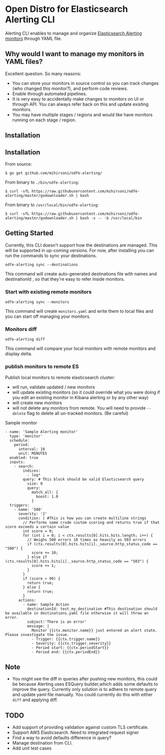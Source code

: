 # Open Distro for Elasticsearch Alerting CLI

Alerting CLI enables to manage and organize [Elasticsearch Alerting monitors](https://opendistro.github.io/for-elasticsearch-docs/docs/alerting/) through YAML file.

## Why would I want to manage my monitors in YAML files?

Excellent question. So many reasons:

* You can store your monitors in source control so you can track changes (who changed this monitor?), and perform code reviews.
* Enable through automated pipelines.
* It is very easy to accidentally make changes to monitors on UI or through API. You can always refer back on this and update existing monitors.
* You may have multiple stages / regions and would like have monitors running on each stage / region.

## Installation

## Installation

From source:

```
$ go get github.com/mihirsoni/odfe-alerting/
```

From binary to `./bin/odfe-alerting`:

```
$ curl -sfL https://raw.githubusercontent.com/mihirsoni/odfe-alerting/master/godownloader.sh | bash
```

From binary to `/usr/local/bin/odfe-alerting`:

```
$ curl -sfL https://raw.githubusercontent.com/mihirsoni/odfe-alerting/master/godownloader.sh | bash -s -- -b /usr/local/bin
```

## Getting Started

Currently, this CLI doesn't support how the destinations are managed. This will be supported in up-coming versions.
For now, after installing you can run the commands to sync your destinations.

```
odfe-alerting sync --destinations
```

This command will create auto-generated destinations file with names and destinationId , so that they're easy to refer inside monitors.

### Start with existing remote monitors

```
odfe-alerting sync --monitors
```

This command will create `monitors.yaml` and write them to local files and you can start off managing your monitors.

### Monitors diff

```
odfe-alerting diff
```

This command will compare your local monitors with remote monitors and display delta.

### publish monitors to remote ES

Publish local monitors to remote elasticsearch cluster:

- will run, validate updated / new monitors
- will update existing monitors (so it could override what you were doing if you edit an existing monitor in Kibana alerting or by any other way)
- will create new monitors
- will not delete any monitors from remote. You will need to provide `--delete` flag to delete all un-tracked monitors. (Be careful)


Sample monitor

```
- name: 'Sample Alerting monitor'
  type: 'monitor'
  schedule:
    period:
      interval: 10
      unit: MINUTES
  enabled: true
  inputs:
    - search:
        indices:
          - log*
        query: # This block should be valid Elasticsearch query
          size: 0
          query:
            match_all: {
              boost: 1.0
            }
  triggers:
    - name: '500'
      severity: '2'
      condition: | #This is how you can create multiline strings
        // Performs some crude custom scoring and returns true if that score exceeds a certain value
        int score = 0;
        for (int i = 0; i < ctx.results[0].hits.hits.length; i++) {
          // Weighs 500 errors 10 times as heavily as 503 errors
          if (ctx.results[0].hits.hits[i]._source.http_status_code == "500") {
            score += 10;
          } else if (ctx.results[0].hits.hits[i]._source.http_status_code == "503") {
            score += 1;
          }
        }
        if (score > 99) {
          return true;
        } else {
          return true;
        }
      actions:
        - name: Sample Action
          destinationId: test_my_destination #This destination should be available in destinations.yaml file otherwise it will throw an error.
          subject:'There is an error'
          message: |
            Monitor {{ctx.monitor.name}} just entered an alert state. Please investigate the issue.
            - Trigger: {{ctx.trigger.name}}
            - Severity: {{ctx.trigger.severity}}
            - Period start: {{ctx.periodStart}}
            - Period end: {{ctx.periodEnd}}
```

## Note

* You might see the diff in queries after pushing new monitors, this could be because Alerting uses ESQuery builder,which adds some defaults to improve the query. Currently only solution is to adhere to remote query and update yaml file manually. You could currently do this with either `diff` and applying diff.

## TODO
* Add support of providing validation against custom TLS certificate.
* Support AWS Elasticsearch. Need to integrated request signer
* Find a way to avoid defaults difference in query?
* Manage destination from CLI.
* Add unit test cases